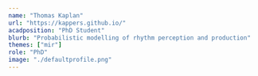 ```yaml
---
name: "Thomas Kaplan"
url: "https://kappers.github.io/"
acadposition: "PhD Student"
blurb: "Probabilistic modelling of rhythm perception and production"
themes: ["mir"]
role: "PhD"
image: "./defaultprofile.png"
---
```


